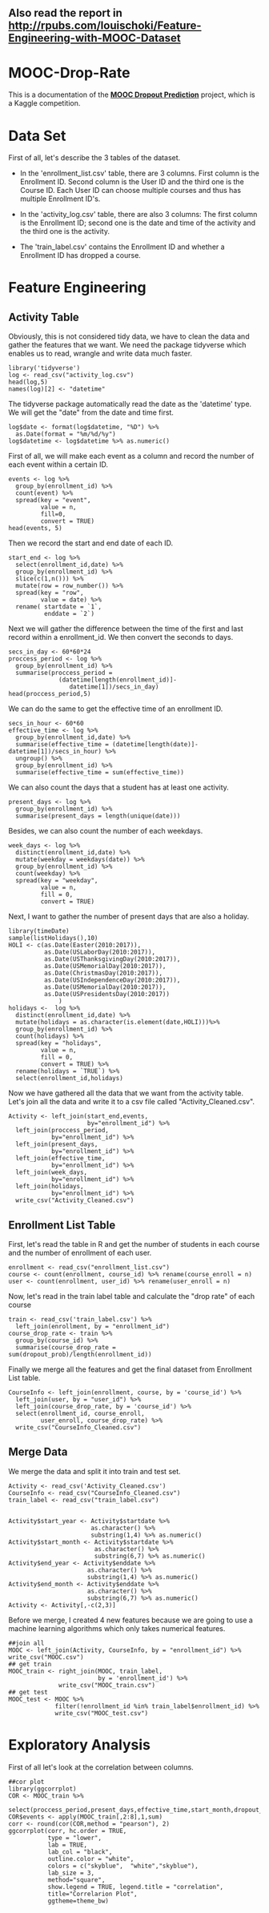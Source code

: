Also read the report in http://rpubs.com/louischoki/Feature-Engineering-with-MOOC-Dataset
------------
# MOOC-Drop-Rate

This is a documentation of the [**MOOC Dropout Prediction**](https://www.kaggle.com/c/mooc-dropout-prediction-17) project, which is a Kaggle competition.

# Data Set

First of all, let's describe the 3 tables of the dataset. 

* In the 'enrollment_list.csv' table, there are 3 columns. First column is the Enrollment ID. Second column is the User ID and the third one is the Course ID. Each User ID can choose multiple courses and thus has multiple Enrollment ID's.

* In the 'activity_log.csv' table, there are also 3 columns: The first column is the Enrollment ID; second one is the date and time of the activity and the third one is the activity. 

* The 'train_label.csv' contains the Enrollment ID and whether a Enrollment ID has dropped a course.

# Feature Engineering

## Activity Table
Obviously, this is not considered tidy data, we have to clean the data and gather the features that we want. We need the package tidyverse which enables us to read, wrangle and write data much faster.
```{r}
library('tidyverse')
log <- read_csv("activity_log.csv")
head(log,5)
names(log)[2] <- "datetime"
```
The tidyverse package automatically read the date as the 'datetime' type. We will get the "date" from the date and time first.
```{r}
log$date <- format(log$datetime, "%D") %>% 
  as.Date(format = "%m/%d/%y")
log$datetime <- log$datetime %>% as.numeric()
```
First of all, we will make each event as a column and record the number of each event within a certain ID.
```{r}
events <- log %>% 
  group_by(enrollment_id) %>% 
  count(event) %>% 
  spread(key = "event", 
         value = n, 
         fill=0,
         convert = TRUE)
head(events, 5)
```
Then we record the start and end date of each ID.
```{r}
start_end <- log %>%
  select(enrollment_id,date) %>% 
  group_by(enrollment_id) %>% 
  slice(c(1,n())) %>% 
  mutate(row = row_number()) %>%
  spread(key = "row",
         value = date) %>% 
  rename( startdate = `1`,
          enddate = `2`)
```

Next we will gather the difference between the time of the first and last record within a enrollment_id. We then convert the seconds to days.
```{r}
secs_in_day <- 60*60*24
proccess_period <- log %>% 
  group_by(enrollment_id) %>% 
  summarise(proccess_period = 
              (datetime[length(enrollment_id)]-
                 datetime[1])/secs_in_day)
head(proccess_period,5)
```

We can do the same to get the effective time of an enrollment ID. 
```{r}
secs_in_hour <- 60*60
effective_time <- log %>% 
  group_by(enrollment_id,date) %>% 
  summarise(effective_time = (datetime[length(date)]-datetime[1])/secs_in_hour) %>% 
  ungroup() %>% 
  group_by(enrollment_id) %>% 
  summarise(effective_time = sum(effective_time))

```
We can also count the days that a student has at least one activity.
```{r}
present_days <- log %>% 
  group_by(enrollment_id) %>% 
  summarise(present_days = length(unique(date)))
```

Besides, we can also count the number of each weekdays.
```{r}
week_days <- log %>% 
  distinct(enrollment_id,date) %>% 
  mutate(weekday = weekdays(date)) %>% 
  group_by(enrollment_id) %>% 
  count(weekday) %>% 
  spread(key = "weekday", 
         value = n, 
         fill = 0, 
         convert = TRUE)

```

Next, I want to gather the number of present days that are also a holiday.

```{r}
library(timeDate)
sample(listHolidays(),10)
HOLI <- c(as.Date(Easter(2010:2017)),
          as.Date(USLaborDay(2010:2017)),
          as.Date(USThanksgivingDay(2010:2017)),
          as.Date(USMemorialDay(2010:2017)),
          as.Date(ChristmasDay(2010:2017)),
          as.Date(USIndependenceDay(2010:2017)),  
          as.Date(USMemorialDay(2010:2017)),
          as.Date(USPresidentsDay(2010:2017))
              )
holidays <-  log %>% 
  distinct(enrollment_id,date) %>% 
  mutate(holidays = as.character(is.element(date,HOLI)))%>% 
  group_by(enrollment_id) %>% 
  count(holidays) %>% 
  spread(key = "holidays", 
         value = n, 
         fill = 0, 
         convert = TRUE) %>% 
  rename(holidays = `TRUE`) %>% 
  select(enrollment_id,holidays)
```

Now we have gathered all the data that we want from the activity table. Let's join all the data and write it to a csv file called "Activity_Cleaned.csv".

```{r}
Activity <- left_join(start_end,events,
                      by="enrollment_id") %>% 
  left_join(proccess_period,
            by="enrollment_id") %>% 
  left_join(present_days,
            by="enrollment_id") %>% 
  left_join(effective_time,
            by="enrollment_id") %>% 
  left_join(week_days,
            by="enrollment_id") %>% 
  left_join(holidays,
            by="enrollment_id") %>% 
  write_csv("Activity_Cleaned.csv")
```

## Enrollment List Table
First, let's read the table in R and get the number of students in each course and the number of enrollment of each user. 
```{r}
enrollment <- read_csv("enrollment_list.csv")
course <- count(enrollment, course_id) %>% rename(course_enroll = n)
user <- count(enrollment, user_id) %>% rename(user_enroll = n)
```

Now, let's read in the train label table and calculate the "drop rate" of each course
```{r}
train <- read_csv('train_label.csv') %>% 
  left_join(enrollment, by = "enrollment_id")
course_drop_rate <- train %>% 
  group_by(course_id) %>% 
  summarise(course_drop_rate = sum(dropout_prob)/length(enrollment_id))
```

Finally we merge all the features and get the final dataset from Enrollment List table.
```{r}
CourseInfo <- left_join(enrollment, course, by = 'course_id') %>% 
  left_join(user, by = "user_id") %>% 
  left_join(course_drop_rate, by = 'course_id') %>% 
  select(enrollment_id, course_enroll, 
         user_enroll, course_drop_rate) %>% 
  write_csv("CourseInfo_Cleaned.csv")
```

## Merge Data

We merge the data and split it into train and test set.

```{r}
Activity <- read_csv('Activity_Cleaned.csv')
CourseInfo <- read_csv("CourseInfo_Cleaned.csv")
train_label <- read_csv("train_label.csv")


Activity$start_year <- Activity$startdate %>% 
                       as.character() %>% 
                       substring(1,4) %>% as.numeric()
Activity$start_month <- Activity$startdate %>% 
                        as.character() %>% 
                        substring(6,7) %>% as.numeric()
Activity$end_year <- Activity$enddate %>% 
                      as.character() %>% 
                      substring(1,4) %>% as.numeric()
Activity$end_month <- Activity$enddate %>% 
                      as.character() %>% 
                      substring(6,7) %>% as.numeric()
Activity <- Activity[,-c(2,3)]
```
Before we merge, I created 4 new features because we are going to use a machine learning algorithms which only takes numerical features.
``` {r}
##join all
MOOC <- left_join(Activity, CourseInfo, by = "enrollment_id") %>% 
write_csv("MOOC.csv")
## get train
MOOC_train <- right_join(MOOC, train_label, 
                         by = 'enrollment_id') %>% 
              write_csv("MOOC_train.csv")
## get test
MOOC_test <- MOOC %>% 
             filter(!enrollment_id %in% train_label$enrollment_id) %>% 
             write_csv("MOOC_test.csv")
```

# Exploratory Analysis

First of all let's look at the correlation between columns.
```{r fig.align='center'}
##cor plot
library(ggcorrplot)
COR <- MOOC_train %>% 
  select(proccess_period,present_days,effective_time,start_month,dropout_prob)
COR$events <- apply(MOOC_train[,2:8],1,sum)
corr <- round(cor(COR,method = "pearson"), 2)
ggcorrplot(corr, hc.order = TRUE, 
           type = "lower", 
           lab = TRUE, 
           lab_col = "black",
           outline.color = "white",
           colors = c("skyblue",  "white","skyblue"),
           lab_size = 3, 
           method="square", 
           show.legend = TRUE, legend.title = "correlation", 
           title="Correlarion Plot", 
           ggtheme=theme_bw)

```
